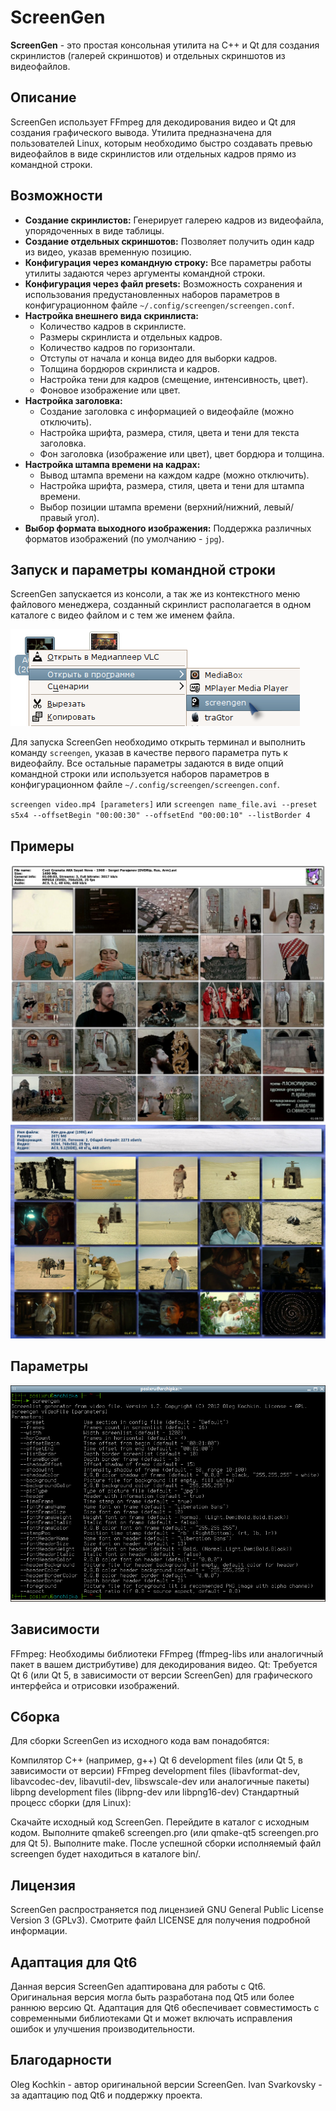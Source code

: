 # ScreenGen

**ScreenGen** - это простая консольная утилита на C++ и Qt для создания скринлистов (галерей скриншотов) и отдельных скриншотов из видеофайлов.

## Описание

ScreenGen использует FFmpeg для декодирования видео и Qt для создания графического вывода.  Утилита предназначена для пользователей Linux, которым необходимо быстро создавать превью видеофайлов в виде скринлистов или отдельных кадров прямо из командной строки.

## Возможности

*   **Создание скринлистов:**  Генерирует галерею кадров из видеофайла, упорядоченных в виде таблицы.
*   **Создание отдельных скриншотов:** Позволяет получить один кадр из видео, указав временную позицию.
*   **Конфигурация через командную строку:**  Все параметры работы утилиты задаются через аргументы командной строки.
*   **Конфигурация через файл presets:** Возможность сохранения и использования предустановленных наборов параметров в конфигурационном файле `~/.config/screengen/screengen.conf`.
*   **Настройка внешнего вида скринлиста:**
    *   Количество кадров в скринлисте.
    *   Размеры скринлиста и отдельных кадров.
    *   Количество кадров по горизонтали.
    *   Отступы от начала и конца видео для выборки кадров.
    *   Толщина бордюров скринлиста и кадров.
    *   Настройка тени для кадров (смещение, интенсивность, цвет).
    *   Фоновое изображение или цвет.
*   **Настройка заголовка:**
    *   Создание заголовка с информацией о видеофайле (можно отключить).
    *   Настройка шрифта, размера, стиля, цвета и тени для текста заголовка.
    *   Фон заголовка (изображение или цвет), цвет бордюра и толщина.
*   **Настройка штампа времени на кадрах:**
    *   Вывод штампа времени на каждом кадре (можно отключить).
    *   Настройка шрифта, размера, стиля, цвета и тени для штампа времени.
    *   Выбор позиции штампа времени (верхний/нижний, левый/правый угол).
*   **Выбор формата выходного изображения:** Поддержка различных форматов изображений (по умолчанию - `jpg`).


## Запуск и параметры командной строки

ScreenGen запускается из консоли, а так же из контекстного меню файлового менеджера, созданный скринлист располагается в одном каталоге с видео файлом и с тем же именем файла.

![Example](https://raw.githubusercontent.com/Svarkovsky/screengen/refs/heads/main/screengen_003.png)

Для запуска ScreenGen необходимо открыть терминал и выполнить команду `screengen`, указав в качестве первого параметра путь к видеофайлу.  Все остальные параметры задаются в виде опций командной строки или используется наборов параметров в конфигурационном файле `~/.config/screengen/screengen.conf`.

`screengen video.mp4 [parameters]`
или
`screengen name_file.avi --preset s5x4 --offsetBegin "00:00:30" --offsetEnd "00:00:10" --listBorder 4`

## Примеры
![Example](https://raw.githubusercontent.com/Svarkovsky/screengen/refs/heads/main/anrdou.jpg)
![Example](https://raw.githubusercontent.com/Svarkovsky/screengen/refs/heads/main/screengen_008.jpg)

## Параметры
![Parameters](https://raw.githubusercontent.com/Svarkovsky/screengen/refs/heads/main/screengen_002.png)

## Зависимости
FFmpeg: Необходимы библиотеки FFmpeg (ffmpeg-libs или аналогичный пакет в вашем дистрибутиве) для декодирования видео.
Qt: Требуется Qt 6 (или Qt 5, в зависимости от версии ScreenGen) для графического интерфейса и отрисовки изображений.

## Сборка
Для сборки ScreenGen из исходного кода вам понадобятся:

Компилятор C++ (например, g++)
Qt 6 development files (или Qt 5, в зависимости от версии)
FFmpeg development files (libavformat-dev, libavcodec-dev, libavutil-dev, libswscale-dev или аналогичные пакеты)
libpng development files (libpng-dev или libpng16-dev)
Стандартный процесс сборки (для Linux):

Скачайте исходный код ScreenGen.
Перейдите в каталог с исходным кодом.
Выполните qmake6 screengen.pro (или qmake-qt5 screengen.pro для Qt 5).
Выполните make.
После успешной сборки исполняемый файл screengen будет находиться в каталоге bin/.

## Лицензия
ScreenGen распространяется под лицензией GNU General Public License Version 3 (GPLv3). Смотрите файл LICENSE для получения подробной информации.

## Адаптация для Qt6
Данная версия ScreenGen адаптирована для работы с Qt6. Оригинальная версия могла быть разработана под Qt5 или более раннюю версию Qt. Адаптация для Qt6 обеспечивает совместимость с современными библиотеками Qt и может включать исправления ошибок и улучшения производительности.

## Благодарности
Oleg Kochkin - автор оригинальной версии ScreenGen.
Ivan Svarkovsky - за адаптацию под Qt6 и поддержку проекта.



